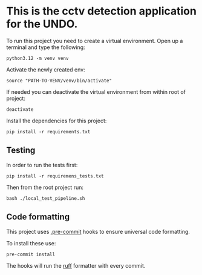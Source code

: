 # This is the cctv detection application for the UNDO.

To run this project you need to create a virtual environment. Open up a terminal and type the following:

```commandline
python3.12 -m venv venv
```

Activate the newly created env:

```commandline
source "PATH-TO-VENV/venv/bin/activate"
```

If needed you can deactivate the virtual environment from within root of project:

```commandline
deactivate
```

Install the dependencies for this project:

```commandline
pip install -r requirements.txt
```

## Testing 
In order to run the tests first:

```commandline
pip install -r requiremens_tests.txt
```

Then from the root project run:

```commandline
bash ./local_test_pipeline.sh
```

## Code formatting

This project uses [.pre-commit](https://pre-commit.com) hooks to ensure universal code formatting.

To install these use:

```commandline
pre-commit install
```

The hooks will run the [ruff](https://docs.astral.sh/ruff/) formatter with every commit.